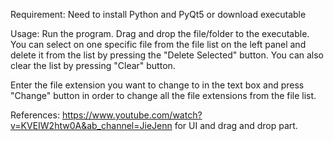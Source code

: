 Requirement:
Need to install Python and PyQt5 or download executable

Usage:
Run the program. Drag and drop the file/folder to the executable. You can select on one specific file from 
the file list on the left panel and delete it from the list by pressing the "Delete Selected" button.
You can also clear the list by pressing "Clear" button.

Enter the file extension you want to change to in the text box and press "Change" button in order to
change all the file extensions from the file list.

References:
https://www.youtube.com/watch?v=KVEIW2htw0A&ab_channel=JieJenn for UI and drag and drop part.
